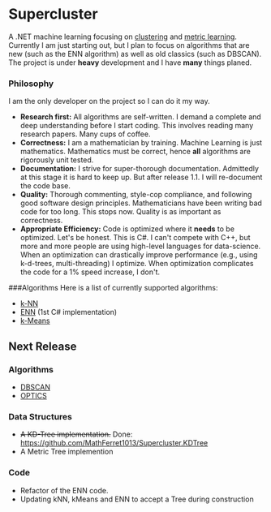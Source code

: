 # Supercluster
A .NET machine learning focusing on [clustering](https://en.wikipedia.org/wiki/Cluster_analysis) and [metric learning](https://en.wikipedia.org/wiki/Similarity_learning).
Currently I am just starting out, but I plan to focus on algorithms that are new (such as the ENN algorithm) as well as old classics (such as DBSCAN). The project is under **heavy** development and I have **many** things planed.

### Philosophy
I am the only developer on the project so I can do it my way.
* **Research first:** All algorithms are self-written. I demand a complete and deep understanding before I start coding. This involves reading many research papers. Many cups of coffee.
* **Correctness:** I am a mathematician by training. Machine Learning is just mathematics. Mathematics must be correct, hence **all** algorithms are rigorously unit tested.
* **Documentation:**  I strive for super-thorough documentation. Admittedly at this stage it is hard to keep up. But after release 1.1. I will re-document the code base.
* **Quality:** Thorough commenting, style-cop compliance, and following good software design principles. Mathematicians have been writing bad code for too long. This stops now. Quality is as important as correctness.
* **Appropriate Efficiency:** Code is optimized where it **needs** to be optimized. Let's be honest. This is C#. I can't compete with C++, but more and more people are using high-level languages for data-science. When an optimization can drastically improve performance (e.g., using k-d-trees, multi-threading) I optimize. When optimization complicates the code for a 1% speed increase, I don't.


###Algorithms
Here is a list of currently supported algorithms:

* [k-NN](https://en.wikipedia.org/wiki/K-nearest_neighbors_algorithm)
* [ENN](http://www.ele.uri.edu/faculty/he/PDFfiles/ENN.pdf) (1st C# implementation)
* [k-Means](https://en.wikipedia.org/wiki/K-means_clustering)

## Next Release

### Algorithms 
* [DBSCAN](https://en.wikipedia.org/wiki/DBSCAN)
* [OPTICS](https://en.wikipedia.org/wiki/OPTICS_algorithm)

### Data Structures
* ~~A KD-Tree implementation.~~ Done: https://github.com/MathFerret1013/Supercluster.KDTree
* A Metric Tree implemention

### Code
* Refactor of the ENN code.
* Updating kNN, kMeans and ENN to accept a Tree during construction
